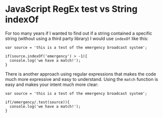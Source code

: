 ﻿# JavaScript RegEx test vs String indexOf

For too many years if I wanted to find out if a string contained a specific string (without using a third party library) I would use `indexOf` like this:

````
var source = 'this is a test of the emergency broadcast system';

if(source.indexOf('emergency') > -1){
  console.log('we have a match!');
}
````

There is another approach using regular expressions that makes the code much more expressive and easy to understand. Using the `match` function is easy and makes your intent much more clear:

````
var source = 'this is a test of the emergency broadcast system';

if(/emergency/.test(source)){
  console.log('we have a match!');
}
````
